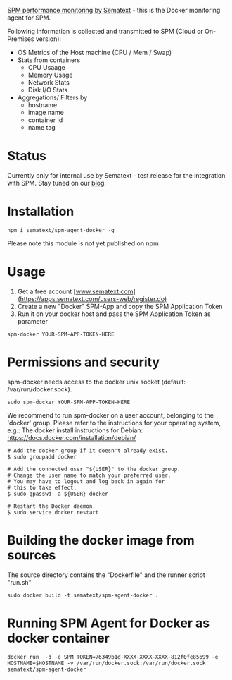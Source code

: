 
[SPM performance monitoring by Sematext](http://sematext.com/spm/) - this is the Docker monitoring agent for SPM.

Following information is collected and transmitted to SPM (Cloud or On-Premises version):

- OS Metrics of the Host machine (CPU / Mem / Swap) 
- Stats from containers
	- CPU Usaage
	- Memory Usage
	- Network Stats
	- Disk I/O Stats
- Aggregations/ Filters by 
  - hostname
  - image name
  - container id
  - name tag 

# Status

Currently only for internal use by Sematext - test release for the integration with SPM. 
Stay tuned on our [blog](http://blog.sematext.com).

# Installation 

```
npm i sematext/spm-agent-docker -g 
```

Please note this module is not yet published on npm 

# Usage

1. Get a free account [www.sematext.com](https://apps.sematext.com/users-web/register.do)  
2. Create a new "Docker" SPM-App and copy the SPM Application Token  
2. Run it on your docker host and pass the SPM Application Token as parameter

```
spm-docker YOUR-SPM-APP-TOKEN-HERE
```

# Permissions and security

spm-docker needs access to the docker unix socket (default: /var/run/docker.sock).

```
sudo spm-docker YOUR-SPM-APP-TOKEN-HERE
```

We recommend to run spm-docker on a user account, belonging to the 'docker' group. 
Please refer to the instructions for your operating system, e.g.:
The docker install instructions for Debian: https://docs.docker.com/installation/debian/

```
# Add the docker group if it doesn't already exist.
$ sudo groupadd docker

# Add the connected user "${USER}" to the docker group.
# Change the user name to match your preferred user.
# You may have to logout and log back in again for
# this to take effect.
$ sudo gpasswd -a ${USER} docker

# Restart the Docker daemon.
$ sudo service docker restart
```

# Building the docker image from sources
The source directory contains the "Dockerfile" and the runner script "run.sh"

```
sudo docker build -t sematext/spm-agent-docker .
```

# Running SPM Agent for Docker as docker container

```
docker run  -d -e SPM_TOKEN=76349b1d-XXXX-XXXX-XXXX-812f0fe85699 -e HOSTNAME=$HOSTNAME -v /var/run/docker.sock:/var/run/docker.sock sematext/spm-agent-docker
```


